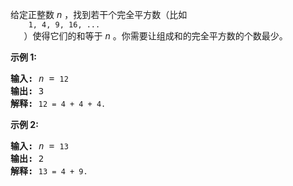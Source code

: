 <html>
 <body>
  <p>
   给定正整数
   <em>
    n
   </em>
   ，找到若干个完全平方数（比如
   <code>
    1, 4, 9, 16, ...
   </code>
   ）使得它们的和等于
   <em>
    n
   </em>
   。你需要让组成和的完全平方数的个数最少。
  </p>
  <p>
   <strong>
    示例 1:
   </strong>
  </p>
  <pre><strong>输入:</strong> <em>n</em> = <code>12</code>
<strong>输出:</strong> 3 
<strong>解释: </strong><code>12 = 4 + 4 + 4.</code></pre>
  <p>
   <strong>
    示例 2:
   </strong>
  </p>
  <pre><strong>输入:</strong> <em>n</em> = <code>13</code>
<strong>输出:</strong> 2
<strong>解释: </strong><code>13 = 4 + 9.</code></pre>
 </body>
</html>